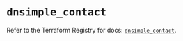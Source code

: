 # `dnsimple_contact`

Refer to the Terraform Registry for docs: [`dnsimple_contact`](https://registry.terraform.io/providers/dnsimple/dnsimple/1.9.0/docs/resources/contact).
